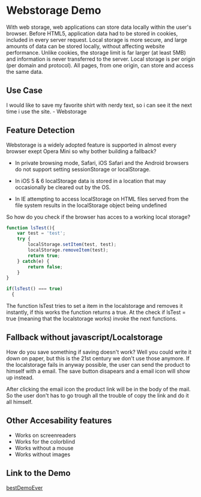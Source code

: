 # Webstorage Demo

With web storage, web applications can store data locally within the user's browser.
Before HTML5, application data had to be stored in cookies, included in every server request. Local storage is more secure, and large amounts of data can be stored locally, without affecting website performance.
Unlike cookies, the storage limit is far larger (at least 5MB) and information is never transferred to the server.
Local storage is per origin (per domain and protocol). All pages, from one origin, can store and access the same data.

## Use Case

I would like to save my favorite shirt with nerdy text, so i can see it the next time i use the site. - Webstorage

## Feature Detection

Webstorage is a widely adopted feature is supported in almost every browser exept Opera Mini so why bother building a fallback?

- In private browsing mode, Safari, iOS Safari and the Android browsers do not support setting sessionStorage or localStorage.

- In iOS 5 & 6 localStorage data is stored in a location that may occasionally be cleared out by the OS.

- In IE attempting to access localStorage on HTML files served from the file system results in the localStorage object being undefined

So how do you check if the browser has acces to a working local storage?

```javascript
function lsTest(){
    var test = 'test';
    try {
        localStorage.setItem(test, test);
        localStorage.removeItem(test);
        return true;
    } catch(e) {
        return false;
    }
}

if(lsTest() === true)
  {
```


The function lsTest tries to set a item in the localstorage and removes it instantly, if this works the function returns a true.
At the check if lsTest = true (meaning that the localstorage works) invoke the next functions.


## Fallback without javascript/Localstorage

How do you save something if saving doesn't work? Well you could write it down on paper, but this is the 21st century we don't use those anymore.
If the localstorage fails in anyway possible, the user can send the product to himself with a email. The save button disapears and a email icon will show up instead.

After clicking the email icon the product link will be in the body of the mail. So the user don't has to go trough all the trouble of copy the link and do it all himself.


## Other Accesability features

- Works on screenreaders
- Works for the colorblind
- Works without a mouse
- Works without images

## Link to the Demo
[bestDemoEver](http://jesperhonders.github.io/accesDemo/index.html)
